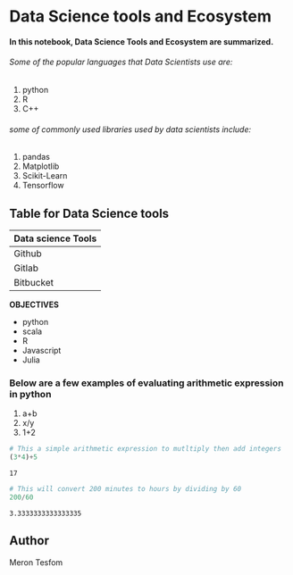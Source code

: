 # Data Science tools and Ecosystem

#### In this notebook, Data Science Tools and Ecosystem are summarized.

###### Some of the popular languages that Data Scientists use are:
1. python
2. R
3. C++

###### some of commonly used libraries used by data scientists include:
1. pandas
2. Matplotlib
3. Scikit-Learn
4. Tensorflow

## Table for Data Science tools
|Data science Tools|
|----------|
|Github|
|Gitlab|
Bitbucket|

__OBJECTIVES__

* python
* scala
* R
* Javascript
* Julia

### Below are a few examples of evaluating arithmetic expression in python
1. a+b
2. x/y
3. 1+2


```python
# This a simple arithmetic expression to mutltiply then add integers
(3*4)+5
```




    17




```python
# This will convert 200 minutes to hours by dividing by 60
200/60
```




    3.3333333333333335



## Author
Meron Tesfom


```python

```

